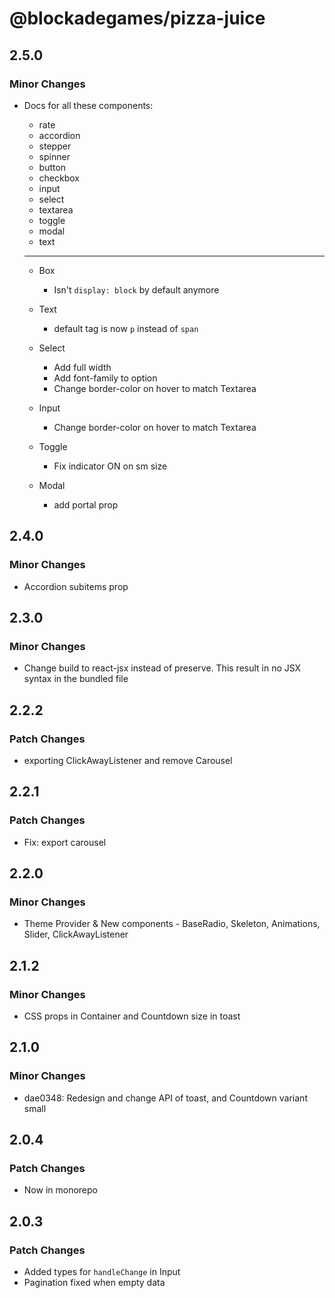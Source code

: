 # @blockadegames/pizza-juice

## 2.5.0

### Minor Changes

- Docs for all these components:

  - rate
  - accordion
  - stepper
  - spinner
  - button
  - checkbox
  - input
  - select
  - textarea
  - toggle
  - modal
  - text

  ***

  - Box
    - Isn't `display: block` by default anymore
  - Text

    - default tag is now `p` instead of `span`

  - Select

    - Add full width
    - Add font-family to option
    - Change border-color on hover to match Textarea

  - Input

    - Change border-color on hover to match Textarea

  - Toggle

    - Fix indicator ON on sm size

  - Modal
    - add portal prop

## 2.4.0

### Minor Changes

- Accordion subitems prop

## 2.3.0

### Minor Changes

- Change build to react-jsx instead of preserve. This result in no JSX syntax in the bundled file

## 2.2.2

### Patch Changes

- exporting ClickAwayListener and remove Carousel

## 2.2.1

### Patch Changes

- Fix: export carousel

## 2.2.0

### Minor Changes

- Theme Provider & New components - BaseRadio, Skeleton, Animations, Slider, ClickAwayListener

## 2.1.2

### Minor Changes

- CSS props in Container and Countdown size in toast

## 2.1.0

### Minor Changes

- dae0348: Redesign and change API of toast, and Countdown variant small

## 2.0.4

### Patch Changes

- Now in monorepo

## 2.0.3

### Patch Changes

- Added types for `handleChange` in Input
- Pagination fixed when empty data
